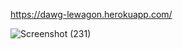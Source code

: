 https://dawg-lewagon.herokuapp.com/

![Screenshot (231)](https://user-images.githubusercontent.com/71734708/106543393-a12ead80-64d3-11eb-80f9-bddddf8b52d3.png)
